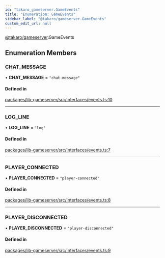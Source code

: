 ```yaml
---
id: "takaro_gameserver.GameEvents"
title: "Enumeration: GameEvents"
sidebar_label: "@takaro/gameserver.GameEvents"
custom_edit_url: null
---
```


[@takaro/gameserver](../modules/takaro_gameserver.md).GameEvents

## Enumeration Members

### CHAT\_MESSAGE

• **CHAT\_MESSAGE** = ``"chat-message"``

#### Defined in

[packages/lib-gameserver/src/interfaces/events.ts:10](https://github.com/niekcandaele/Takaro/blob/91fb19b/packages/lib-gameserver/src/interfaces/events.ts#L10)

___

### LOG\_LINE

• **LOG\_LINE** = ``"log"``

#### Defined in

[packages/lib-gameserver/src/interfaces/events.ts:7](https://github.com/niekcandaele/Takaro/blob/91fb19b/packages/lib-gameserver/src/interfaces/events.ts#L7)

___

### PLAYER\_CONNECTED

• **PLAYER\_CONNECTED** = ``"player-connected"``

#### Defined in

[packages/lib-gameserver/src/interfaces/events.ts:8](https://github.com/niekcandaele/Takaro/blob/91fb19b/packages/lib-gameserver/src/interfaces/events.ts#L8)

___

### PLAYER\_DISCONNECTED

• **PLAYER\_DISCONNECTED** = ``"player-disconnected"``

#### Defined in

[packages/lib-gameserver/src/interfaces/events.ts:9](https://github.com/niekcandaele/Takaro/blob/91fb19b/packages/lib-gameserver/src/interfaces/events.ts#L9)
